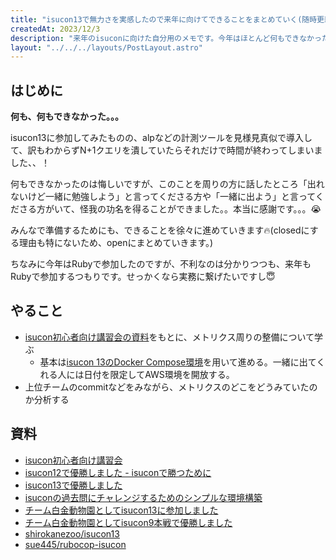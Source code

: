 ```yaml
---
title: "isucon13で無力さを実感したので来年に向けてできることをまとめていく(随時更新)"
createdAt: 2023/12/3
description: "来年のisuconに向けた自分用のメモです。今年はほとんど何もできなかったけど次こそは、、！"
layout: "../../../layouts/PostLayout.astro"
---
```


## はじめに

**何も、何もできなかった。。。**

isucon13に参加してみたものの、alpなどの計測ツールを見様見真似で導入して、訳もわからずN+1クエリを潰していたらそれだけで時間が終わってしまいました、、！

何もできなかったのは悔しいですが、このことを周りの方に話したところ「出れないけど一緒に勉強しよう」と言ってくださる方や「一緒に出よう」と言ってくださる方がいて、怪我の功名を得ることができました。。本当に感謝です。。。😭

みんなで準備するためにも、できることを徐々に進めていきます🔥(closedにする理由も特にないため、openにまとめていきます。)

ちなみに今年はRubyで参加したのですが、不利なのは分かりつつも、来年もRubyで参加するつもりです。せっかくなら実務に繋げたいですし😇

## やること

- [isucon初心者向け講習会の資料](https://isucon-workshop.trap.show/)をもとに、メトリクス周りの整備について学ぶ
  - 基本は[isucon 13のDocker Compose環境](https://github.com/isucon/isucon13#docker-compose-%E3%81%A7%E3%81%AE%E6%A7%8B%E7%AF%89%E6%96%B9%E6%B3%95)を用いて進める。一緒に出てくれる人には日付を限定してAWS環境を開放する。
- 上位チームのcommitなどをみながら、メトリクスのどこをどうみていたのか分析する

## 資料

- [isucon初心者向け講習会](https://isucon-workshop.trap.show/)
- [isucon12で優勝しました - isuconで勝つために](https://zenn.dev/tohutohu/articles/8c34d1187e1b21#isucon%E3%81%A7%E5%8B%9D%E3%81%A4%E3%81%9F%E3%82%81%E3%81%AB)
- [isucon13で優勝しました](https://zenn.dev/tohutohu/articles/923bdf5dcd73af)
- [isuconの過去問にチャレンジするためのシンプルな環境構築](https://isucon.net/archives/54946542.html)
- [チーム白金動物園としてisucon13に参加しました](https://blog.mirakui.com/entry/2023/11/27/152107)
- [チーム白金動物園としてisucon9本戦で優勝しました](https://blog.mirakui.com/entry/2019/10/14/011554)
- [shirokanezoo/isucon13](https://github.com/shirokanezoo/isucon13)
- [sue445/rubocop-isucon](https://github.com/sue445/rubocop-isucon)

